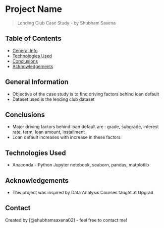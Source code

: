 # Project Name
> Lending Club Case Study - by Shubham Saxena


## Table of Contents
* [General Info](#general-information)
* [Technologies Used](#technologies-used)
* [Conclusions](#conclusions)
* [Acknowledgements](#acknowledgements)

<!-- You can include any other section that is pertinent to your problem -->

## General Information
- Objective of the case study is to find driving factors behind loan default
- Dataset used is the lending club dataset

<!-- You don't have to answer all the questions - just the ones relevant to your project. -->

## Conclusions
- Major driving factors behind loan default are : grade, subgrade, interest rate, term, loan amount, installment
- Loan default increases with increase in these factors

<!-- You don't have to answer all the questions - just the ones relevant to your project. -->


## Technologies Used
- Anaconda - Python Jupyter notebook, seaborn, pandas, matplotlib

<!-- As the libraries versions keep on changing, it is recommended to mention the version of library used in this project -->

## Acknowledgements
- This project was inspired by Data Analysis Courses taught at Upgrad


## Contact
Created by [@shubhamsaxena02] - feel free to contact me!


<!-- Optional -->
<!-- ## License -->
<!-- This project is open source and available under the [... License](). -->

<!-- You don't have to include all sections - just the one's relevant to your project -->
